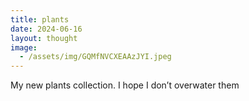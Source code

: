 ```yaml
---
title: plants
date: 2024-06-16
layout: thought
image:
  - /assets/img/GQMfNVCXEAAzJYI.jpeg
---
```

My new plants collection. I hope I don’t overwater them

[](https://x.com/_stipegrbic_/status/1802318593675186491/photo/1)